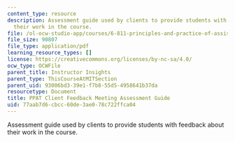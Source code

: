 ```yaml
---
content_type: resource
description: Assessment guide used by clients to provide students with feedback about
  their work in the course.
file: /ol-ocw-studio-app/courses/6-811-principles-and-practice-of-assistive-technology-fall-2014/77aab7d6cbcc60de3ae078c722ffca04_PPATfeedback.pdf
file_size: 90807
file_type: application/pdf
learning_resource_types: []
license: https://creativecommons.org/licenses/by-nc-sa/4.0/
ocw_type: OCWFile
parent_title: Instructor Insights
parent_type: ThisCourseAtMITSection
parent_uid: 93006bd3-39e1-f7b8-55d5-4958641b37da
resourcetype: Document
title: PPAT Client Feedback Meeting Assessment Guide
uid: 77aab7d6-cbcc-60de-3ae0-78c722ffca04
---
```

Assessment guide used by clients to provide students with feedback about their work in the course.